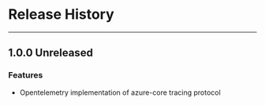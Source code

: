 
# Release History

-------------------

## 1.0.0 Unreleased

### Features

- Opentelemetry implementation of azure-core tracing protocol
